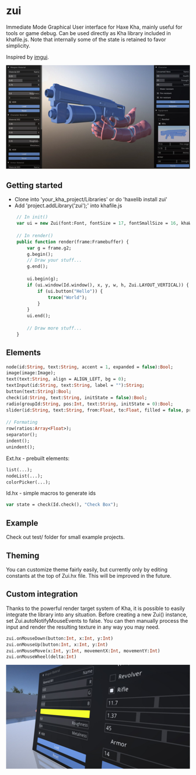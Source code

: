 # zui

Immediate Mode Graphical User interface for Haxe Kha, mainly useful for tools or game debug. Can be used directly as Kha library included in khafile.js. Note that internally some of the state is retained to favor simplicity.  

Inspired by [imgui](https://github.com/ocornut/imgui).

![](zui.jpg)

## Getting started
- Clone into 'your_kha_project/Libraries' or do 'haxelib install zui'
- Add 'project.addLibrary('zui');' into khafile.js
``` hx
	// In init()
	var ui = new Zui(font:Font, fontSize = 17, fontSmallSize = 16, khaWindowId = 0, scaleFactor = 1.0);

	// In render()
	public function render(frame:Framebuffer) {
		var g = frame.g2;
		g.begin();
		// Draw your stuff...
		g.end();
		
		ui.begin(g);
		if (ui.window(Id.window(), x, y, w, h, Zui.LAYOUT_VERTICAL)) {
			if (ui.button("Hello")) {
				trace("World");
			}
		}
		ui.end();

		// Draw more stuff...
	}
```

## Elements
``` hx
node(id:String, text:String, accent = 1, expanded = false):Bool;
image(image:Image);
text(text:String, align = ALIGN_LEFT, bg = 0);
textInput(id:String, text:String, label = ""):String;
button(text:String):Bool;
check(id:String, text:String, initState = false):Bool;
radio(groupId:String, pos:Int, text:String, initState = 0):Bool;
slider(id:String, text:String, from:Float, to:Float, filled = false, precision = 100, initValue = 0.0):Float;

// Formating
row(ratios:Array<Float>);
separator();
indent();
unindent();
```

Ext.hx - prebuilt elements:
``` hx
list(...);
nodeList(...);
colorPicker(...);
```

Id.hx - simple macros to generate ids
``` hx
var state = check(Id.check(), "Check Box");
```

## Example
Check out test/ folder for small example projects.

## Theming
You can customize theme fairly easily, but currently only by editing constants at the top of Zui.hx file. This will be improved in the future.

## Custom integration
Thanks to the powerful render target system of Kha, it is possible to easily integrate the library into any situation. Before creating a new Zui() instance, set Zui.autoNotifyMouseEvents to false. You can then manually process the input and render the resulting texture in any way you may need.
``` hx
zui.onMouseDown(button:Int, x:Int, y:Int)
zui.onMouseUp(button:Int, x:Int, y:Int)
zui.onMouseMove(x:Int, y:Int, movementX:Int, movementY:Int)
zui.onMouseWheel(delta:Int)
```
![](zui2.jpg)
